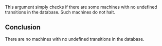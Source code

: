This argument simply checks if there are some machines with no undefined transitions in the database. Such machines do not halt.

## Conclusion

There are no machines with no undefined transitions in the database.